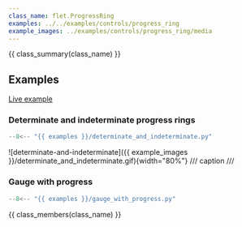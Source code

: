 ```yaml
---
class_name: flet.ProgressRing
examples: ../../examples/controls/progress_ring
example_images: ../examples/controls/progress_ring/media
---
```


{{ class_summary(class_name) }}

## Examples

[Live example](https://flet-controls-gallery.fly.dev/displays/progressring)

### Determinate and indeterminate progress rings

```python
--8<-- "{{ examples }}/determinate_and_indeterminate.py"
```

![determinate-and-indeterminate]({{ example_images }}/determinate_and_indeterminate.gif){width="80%"}
/// caption
///

### Gauge with progress

```python
--8<-- "{{ examples }}/gauge_with_progress.py"
```

{{ class_members(class_name) }}
